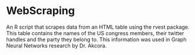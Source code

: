 # WebScraping

An R script that scrapes data from an HTML table using the rvest package. This table contains the names of the US congress members, their twitter handles and the party they belong to. This information was used in Graph Neural Networks research by Dr. Akcora.
